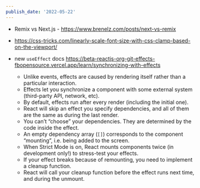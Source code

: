 ```yaml
---
publish_date: '2022-05-22'
---
```

- Remix vs Next.js - https://www.brenelz.com/posts/next-vs-remix

- https://css-tricks.com/linearly-scale-font-size-with-css-clamp-based-on-the-viewport/

-  new `useEffect` docs https://beta-reactjs-org-git-effects-fbopensource.vercel.app/learn/synchronizing-with-effects

	-   Unlike events, effects are caused by rendering itself rather than a particular interaction.
	-   Effects let you synchronize a component with some external system (third-party API, network, etc).
	-   By default, effects run after every render (including the initial one).
	-   React will skip an effect you specify dependencies, and all of them are the same as during the last render.
	-   You can’t “choose” your dependencies. They are determined by the code inside the effect.
	-   An empty dependency array (`[]`) corresponds to the component “mounting”, i.e. being added to the screen.
	-   When Strict Mode is on, React mounts components twice (in development only!) to stress-test your effects.
	-   If your effect breaks because of remounting, you need to implement a cleanup function.
	-   React will call your cleanup function before the effect runs next time, and during the unmount.
